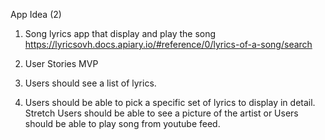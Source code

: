 <!-- 
App Idea (1)
1. Music collector's app that displays today's for-sale listings for specific musician from Discog.com api
https://www.discogs.com/developers/
2. User Stories
MVP
Users should see 5 listings per query
Stretch
Users should be able to see a picture of the item
Users should be able to search by genre
Users should be able to search by artist -->
App Idea (2) 
1. Song lyrics app that display and  play the song  https://lyricsovh.docs.apiary.io/#reference/0/lyrics-of-a-song/search 

2. User Stories
MVP
1. Users should see a list of lyrics. 
2. Users should be able to pick a specific set of lyrics to display in detail.
Stretch
Users should be able to see a picture of the artist
or
Users should be able to play song from youtube feed.

<!-- App Idea (3) 
1. Color pallet picker for web app that display 3 random color pallet trend per query and give 'like'
http://www.colourlovers.com/api

2. User Stories
MVP
Users should see 3 color web site thumbnails with color pallet info and give 'like' by clicking a heart
Stretch
Users should be able to pick one to display the color pallet with color info -->